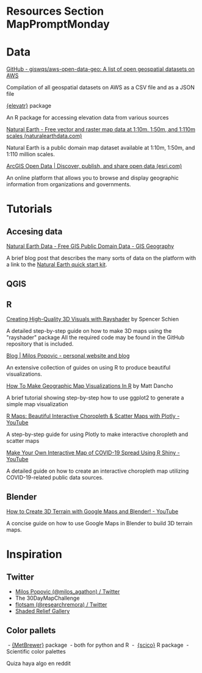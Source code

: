 # Resources Section MapPromptMonday
# Data

[GitHub - giswqs/aws-open-data-geo: A list of open geospatial datasets on AWS](https://github.com/giswqs/aws-open-data-geo)

Compilation of all geospatial datasets on AWS as a CSV file and as a JSON file

[{elevatr}](https://github.com/jhollist/elevatr/) package

An R package for accessing elevation data from various sources

[Natural Earth - Free vector and raster map data at 1:10m, 1:50m, and 1:110m scales (naturalearthdata.com)](https://www.naturalearthdata.com/)

Natural Earth is a public domain map dataset available at 1:10m, 1:50m, and 1:110 million scales.

[ArcGIS Open Data | Discover, publish, and share open data (esri.com)](https://www.esri.com/en-us/arcgis/products/arcgis-open-data)

An online platform that allows you to browse and display geographic information from organizations and governments.

# Tutorials

## Accesing data 

[Natural Earth Data - Free GIS Public Domain Data - GIS Geography](https://gisgeography.com/natural-earth-data-free-gis-public/)

A brief blog post that describes the many sorts of data on the platform with a link to the [Natural Earth quick start kit](https://naciscdn.org/naturalearth/packages/Natural_Earth_quick_start.zip). 


## QGIS 



## R
[Creating High-Quality 3D Visuals with Rayshader](https://spencerschien.info/post/data_viz_how_to/high_quality_rayshader_visuals/) by Spencer Schien 

A detailed step-by-step guide on how to make 3D maps using the "rayshader" package All the required code may be found in the GitHub repository that is included.

[Blog | Milos Popovic - personal website and blog](https://milospopovic.net/blog/)

An extensive collection of guides on using R to produce beautiful visualizations. 

[How To Make Geographic Map Visualizations In R](https://www.business-science.io/code-tools/2020/12/08/geographic-map-visualization.html?utm_content=buffer09aff&utm_medium=social&utm_source=twitter.com&utm_campaign=buffer) by Matt Dancho 

A brief tutorial showing step-by-step how to use ggplot2 to generate a simple map visualization

[R Maps: Beautiful Interactive Choropleth & Scatter Maps with Plotly - YouTube](https://www.youtube.com/watch?v=RrtqBYLf404&ab_channel=Dataslice)

A step-by-step guide for using Plotly to make interactive choropleth and scatter maps

[Make Your Own Interactive Map of COVID-19 Spread Using R Shiny - YouTube](https://www.youtube.com/watch?v=eIpiL6y1oQQ&ab_channel=RockEDUScienceOutreach)

A detailed guide on how to create an interactive choropleth map utilizing COVID-19-related public data sources.

## Blender 
[How to Create 3D Terrain with Google Maps and Blender! - YouTube](https://www.youtube.com/watch?v=Mj7Z1P2hUWk&ab_channel=CGGeek)

A concise guide on how to use Google Maps in Blender to build 3D terrain maps.
# Inspiration

## Twitter 
- [Milos Popovic (@milos_agathon) / Twitter](https://twitter.com/milos_agathon)
- The 30DayMapChallenge
- [flotsam (@researchremora) / Twitter](https://twitter.com/researchremora)
- [Shaded Relief Gallery](https://spencerschien.info/gallery/shaded-relief/)

## Color pallets 
 - [{MetBrewer}](https://github.com/BlakeRMills/MetBrewer) package 
	 - both for python and R
 -  [{scico}](https://github.com/thomasp85/scico) R package
	 - Scientific color palettes


Quiza haya algo en reddit 

